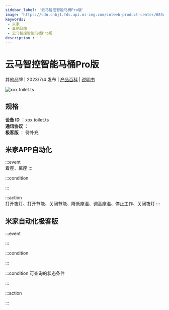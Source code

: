 ```yaml
---
sidebar_label: '云马智控智能马桶Pro版'
image: 'https://cdn.cnbj1.fds.api.mi-img.com/iotweb-product-center/683d1ba3dc8736d3aa511e1d007fc313_1685333625940.png?GalaxyAccessKeyId=AKVGLQWBOVIRQ3XLEW&Expires=9223372036854775807&Signature=Qij+HB6KMh/JwlwrXcilEgLuW50='
keywords: 
 - 米家
 - 其他品牌
 - 云马智控智能马桶Pro版
description : ''
---
```

# 云马智控智能马桶Pro版

其他品牌 | 2023/7/4 发布 | [产品百科](https://home.mi.com/webapp/content/baike/product/index.html?model=xox.toilet.ts/) | [说明书](https://home.mi.com/views/introduction.html?model=xox.toilet.ts&region=cn)

![xox.toilet.ts](https://cdn.cnbj1.fds.api.mi-img.com/iotweb-product-center/683d1ba3dc8736d3aa511e1d007fc313_1685333625940.png?GalaxyAccessKeyId=AKVGLQWBOVIRQ3XLEW&Expires=9223372036854775807&Signature=Qij+HB6KMh/JwlwrXcilEgLuW50=)

## 规格  
> 
**设备 ID** ：xox.toilet.ts  
**通讯协议** ：  
**极客版**  ： 待补充 


## 米家APP自动化  

:::event  
着座、离座
:::

:::condition  

:::

:::action   
打开夜灯、打开节能、关闭节能、降低座温、调高座温、停止工作、关闭夜灯
:::

## 米家自动化极客版  

:::event  

:::

:::condition  

:::

:::condition 可查询的状态条件  

:::

:::action  

:::

        
